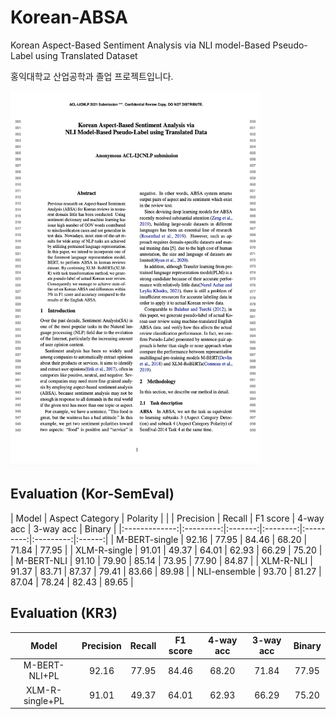 # Korean-ABSA
Korean Aspect-Based Sentiment Analysis via NLI model-Based Pseudo-Label using Translated Dataset

홍익대학교 산업공학과 졸업 프로젝트입니다.

<img src="image/abstract.png" width="400" height="600">


## Evaluation (Kor-SemEval)
| Model         |         Aspect Category        |            Polarity            |
|               | Precision |  Recall | F1 score | 4-way acc | 3-way acc | Binary |
|:-------------:|:---------:|:-------:|:--------:|:---------:|:---------:|:------:|
| M-BERT-single |   92.16   |  77.95  |   84.46  |   68.20   |   71.84   |  77.95 |
| XLM-R-single  |   91.01   |  49.37  |   64.01  |   62.93   |   66.29   |  75.20 | 
| M-BERT-NLI    |   91.10   |  79.90  |   85.14  |   73.95   |   77.90   |  84.87 | 
| XLM-R-NLI     |   91.37   |  83.71  |   87.37  |   79.41   |   83.66   |  89.98 |
| NLI-ensemble  |   93.70   |  81.27  |   87.04  |   78.24   |   82.43   |  89.65 |

## Evaluation (KR3)
| Model            | Precision |  Recall | F1 score | 4-way acc | 3-way acc | Binary |
|:----------------:|:---------:|:-------:|:--------:|:---------:|:---------:|:------:|
| M-BERT-NLI+PL    |   92.16   |  77.95  |   84.46  |   68.20   |   71.84   |  77.95 |
| XLM-R-single+PL  |   91.01   |  49.37  |   64.01  |   62.93   |   66.29   |  75.20 | 
